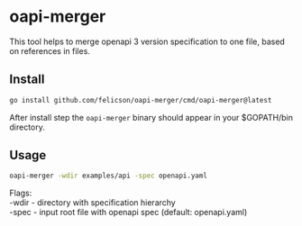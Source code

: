 # oapi-merger

This tool helps to merge openapi 3 version specification to one file, based on references in files.

## Install
```bash
go install github.com/felicson/oapi-merger/cmd/oapi-merger@latest
```
After install step the `oapi-merger` binary should appear in your $GOPATH/bin directory.

## Usage
```bash
oapi-merger -wdir examples/api -spec openapi.yaml
```

Flags:  
    -wdir - directory with specification hierarchy  
    -spec - input root file with openapi spec (default: openapi.yaml)